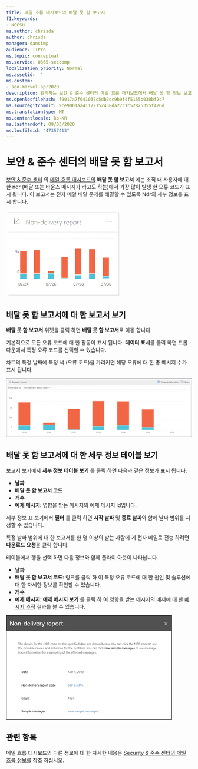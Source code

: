 ```yaml
---
title: 메일 흐름 대시보드의 배달 못 함 보고서
f1.keywords:
- NOCSH
ms.author: chrisda
author: chrisda
manager: dansimp
audience: ITPro
ms.topic: conceptual
ms.service: O365-seccomp
localization_priority: Normal
ms.assetid: ''
ms.custom:
- seo-marvel-apr2020
description: 관리자는 보안 & 준수 센터의 메일 흐름 대시보드에서 배달 못 함 정보 보고서를 사용 하 여 조직의 보낸 사람에 대 한 Ndr 또는 바운스 메시지 라고도 하는 배달 못함 보고서에서 가장 자주 발생 하는 오류 코드를 모니터링 하는 방법을 알아봅니다.
ms.openlocfilehash: f9017a7f041037c5db2dc9b9f4f5155b038bf2c7
ms.sourcegitcommit: 9ce9001aa41172152458da27c1c52825355f426d
ms.translationtype: MT
ms.contentlocale: ko-KR
ms.lasthandoff: 09/03/2020
ms.locfileid: "47357413"
---
```

# <a name="non-delivery-report-in-the-security--compliance-center"></a>보안 & 준수 센터의 배달 못 함 보고서

[보안 & 준수 센터](https://protection.office.com) 의 [메일 흐름 대시보드의](mail-flow-insights-v2.md) **배달 못 함 보고서** 에는 조직 내 사용자에 대 한 ndr (배달 또는 바운스 메시지가 라고도 하는)에서 가장 많이 발생 한 오류 코드가 표시 됩니다. 이 보고서는 전자 메일 배달 문제를 해결할 수 있도록 Ndr의 세부 정보를 표시 합니다.

![보안 & 준수 센터의 메일 흐름 대시보드의 배달 못 함 보고서 위젯](../../media/mfi-non-delivery-report-widget.png)

## <a name="report-view-for-the-non-delivery-report"></a>배달 못 함 보고서에 대 한 보고서 보기

**배달 못 함 보고서** 위젯을 클릭 하면 **배달 못 함 보고서**로 이동 합니다.

기본적으로 모든 오류 코드에 대 한 활동이 표시 됩니다. **데이터 표시**를 클릭 하면 드롭다운에서 특정 오류 코드를 선택할 수 있습니다.

차트의 특정 날짜에 특정 색 (오류 코드)을 가리키면 해당 오류에 대 한 총 메시지 수가 표시 됩니다.

![허용 되지 않는 도메인 보고서의 보고서 보기](../../media/mfi-non-delivery-report-overview-view.png)

## <a name="details-table-view-for-the-non-delivery-report"></a>배달 못 함 보고서에 대 한 세부 정보 테이블 보기

보고서 보기에서 **세부 정보 테이블 보기** 를 클릭 하면 다음과 같은 정보가 표시 됩니다.

- **날짜**
- **배달 못 함 보고서 코드**
- **개수**
- **예제 메시지**: 영향을 받는 메시지의 예제 메시지 id입니다.

세부 정보 표 보기에서 **필터** 를 클릭 하면 **시작 날짜** 및 **종료 날짜**와 함께 날짜 범위를 지정할 수 있습니다.

특정 날짜 범위에 대 한 보고서를 한 명 이상의 받는 사람에 게 전자 메일로 전송 하려면 **다운로드 요청**을 클릭 합니다.

테이블에서 행을 선택 하면 다음 정보와 함께 플라이 아웃이 나타납니다.

- **날짜**
- **배달 못 함 보고서 코드**: 링크를 클릭 하 여 특정 오류 코드에 대 한 원인 및 솔루션에 대 한 자세한 정보를 확인할 수 있습니다.
- **개수**
- **예제 메시지**: **예제 메시지 보기** 를 클릭 하 여 영향을 받는 메시지의 예제에 대 한 [메시지 추적](message-trace-scc.md) 결과를 볼 수 있습니다.

![배달 못 함 보고서의 세부 정보 테이블 보기에서 행을 선택한 후의 세부 정보 플라이 아웃](../../media/mfi-non-delivery-report-details-flyout.png)

## <a name="related-topics"></a>관련 항목

메일 흐름 대시보드의 다른 정보에 대 한 자세한 내용은 [Security & 준수 센터의 메일 흐름 정보](mail-flow-insights-v2.md)를 참조 하십시오.
